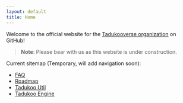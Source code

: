 ```yaml
---
layout: default
title: Home
---
```


Welcome to the official website for the [Tadukooverse organization](https://github.com/Tadukooverse) on GitHub!

> **Note**: Please bear with us as this website is under construction.

Current sitemap (Temporary, will add navigation soon):
- [FAQ](faq.html)
- [Roadmap](roadmap.html)
- [Tadukoo Util](project/TadukooUtil.html)
- [Tadukoo Engine](project/TadukooEngine.html)
